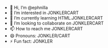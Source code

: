 - 👋 Hi, I’m @ephnilla
- 👀 I’m interested in JONKLERCART
- 🌱 I’m currently learning HTML.JONKLERCART
- 💞️ I’m looking to collaborate on JONKLERCART
- 📫 How to reach me JONKLERCART
- 😄 Pronouns: JONKLER/CART
- ⚡ Fun fact: JONKLER

<!---
ephnilla/ephnilla is a ✨ special ✨ repository because its `README.md` (this file) appears on your GitHub profile.
You can click the Preview link to take a look at your changes.
--->
